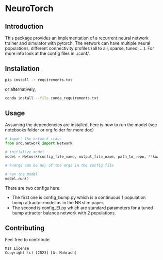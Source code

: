 # NeuroTorch

## Introduction
This package provides an implementation of a recurrent neural network trainer and simulator with pytorch.
The network can have multiple neural populations, different connectivity profiles (all to all, sparse, tuned, ...).
For more info look at the config files in ./conf/.

## Installation
```bash
pip install -r requirements.txt
```
or alternatively,
```bash
conda install --file conda_requirements.txt
```

## Usage
Assuming the dependencies are installed, here is how to run the model (see notebooks folder or org folder for more doc)

```python
# import the network class
from src.network import Network

# initialize model
model = Network(config_file_name, output_file_name, path_to_repo, **kwargs)

# kwargs can be any of the args in the config file

# run the model
model.run()
```
There are two configs here:
- The first one is config_bump.py which is a continuous 1 population bump attractor model as in the NB stim paper.
- The second is config_EI.py which are standard parameters for a tuned bump attractor balance network with 2 populations.

## Contributing
Feel free to contribute.
```
MIT License
Copyright (c) [2023] [A. Mahrach]
```
